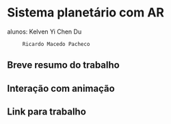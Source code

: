 # Sistema planetário com AR

alunos: Kelven Yi Chen Du

         Ricardo Macedo Pacheco

## Breve resumo do trabalho 



## Interação com animação

## Link para trabalho